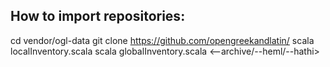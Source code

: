 ## How to import repositories:
cd vendor/ogl-data
git clone https://github.com/opengreekandlatin/<repo-id>
scala localInventory.scala <repo-id>
scala globalInventory.scala <--archive/--heml/--hathi> <repo-id>
